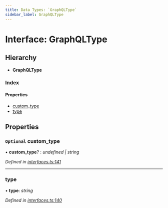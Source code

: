 ```yaml
---
title: Data Types: `GraphQLType`
sidebar_label: GraphQLType
---
```


# Interface: GraphQLType

## Hierarchy

* **GraphQLType**

### Index

#### Properties

* [custom_type](graphqltype.md#optional-custom_type)
* [type](graphqltype.md#type)

## Properties

### `Optional` custom_type

• **custom_type**? : *undefined | string*

*Defined in [interfaces.ts:141](https://github.com/terascope/teraslice/blob/d3a803c3/packages/data-types/src/interfaces.ts#L141)*

___

###  type

• **type**: *string*

*Defined in [interfaces.ts:140](https://github.com/terascope/teraslice/blob/d3a803c3/packages/data-types/src/interfaces.ts#L140)*

